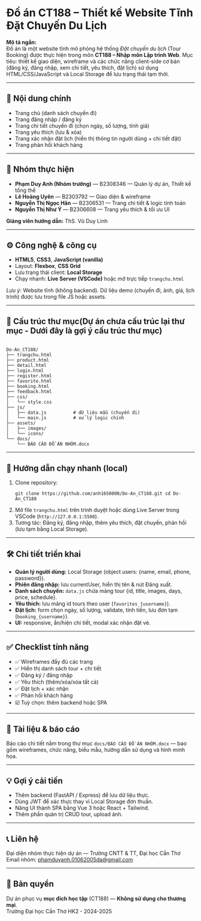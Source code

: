 <h1>Đồ án CT188 – Thiết kế Website Tĩnh Đặt Chuyến Du Lịch</h1> <p><strong>Mô tả ngắn:</strong><br> Đồ án là một website tĩnh mô phỏng hệ thống <em>Đặt chuyến du lịch</em> (Tour Booking) được thực hiện trong môn <strong>CT188 – Nhập môn Lập trình Web</strong>. Mục tiêu: thiết kế giao diện, wireframe và các chức năng client-side cơ bản (đăng ký, đăng nhập, xem chi tiết, yêu thích, đặt lịch) sử dụng HTML/CSS/JavaScript và Local Storage để lưu trạng thái tạm thời.</p> <hr> <h2>🔖 Nội dung chính</h2> <ul> <li>Trang chủ (danh sách chuyến đi)</li> <li>Trang đăng nhập / đăng ký</li> <li>Trang chi tiết chuyến đi (chọn ngày, số lượng, tính giá)</li> <li>Trang yêu thích (lưu & xóa)</li> <li>Trang xác nhận đặt lịch (hiển thị thông tin người dùng + chi tiết đặt)</li> <li>Trang phản hồi khách hàng</li> </ul> <hr> <h2>👥 Nhóm thực hiện</h2> <ul> <li><strong>Phạm Duy Anh (Nhóm trưởng)</strong> — B2308346 — Quản lý dự án, Thiết kế tổng thể</li> <li><strong>Lê Hoàng Uyên</strong> — B2303792 — Giao diện & wireframe</li> <li><strong>Nguyễn Thị Ngọc Hân</strong> — B2306531 — Trang chi tiết & logic tính toán</li> <li><strong>Nguyễn Thị Như Ý</strong> — B2306608 — Trang yêu thích & tối ưu UI</li> </ul> <p><strong>Giảng viên hướng dẫn:</strong> ThS. Vũ Duy Linh</p> <hr> <h2>⚙️ Công nghệ & công cụ</h2> <ul> <li><strong>HTML5</strong>, <strong>CSS3</strong>, <strong>JavaScript (vanilla)</strong></li> <li>Layout: <strong>Flexbox</strong>, <strong>CSS Grid</strong></li> <li>Lưu trạng thái client: <strong>Local Storage</strong></li> <li>Chạy nhanh: <strong>Live Server (VSCode)</strong> hoặc mở trực tiếp <code>trangchu.html</code></li> </ul> <p><em>Lưu ý:</em> Website tĩnh (không backend). Dữ liệu demo (chuyến đi, ảnh, giá, lịch trình) được lưu trong file JS hoặc assets.</p> <hr><h2>📂 Cấu trúc thư mục(Dự án chưa cấu trúc lại thư mục - Dưới đây là gợi ý cấu trúc thư mục)</h2>
<pre><code>
Do-An_CT188/
├── trangchu.html
├── product.html
├── detail.html
├── login.html
├── register.html
├── favorite.html
├── booking.html
├── feedback.html
├── css/
│   └── style.css
├── js/
│   ├── data.js          # dữ liệu mẫu (chuyến đi)
│   └── main.js          # xử lý logic chính
├── assets/
│   ├── images/
│   └── icons/
└── docs/
    └── BÁO CÁO ĐỒ ÁN NHÓM.docx
</code></pre>
 <hr> <h2>🚀 Hướng dẫn chạy nhanh (local)</h2> <ol> <li>Clone repository: <pre><code>git clone https://github.com/anh1650000/Do-An_CT188.git cd Do-An_CT188</code></pre> </li> <li>Mở file <code>trangchu.html</code> trên trình duyệt hoặc dùng Live Server trong VSCode (<code>http://127.0.0.1:5500</code>).</li> <li>Tương tác: Đăng ký, đăng nhập, thêm yêu thích, đặt chuyến, phản hồi (lưu tạm bằng Local Storage).</li> </ol> <hr> <h2>🛠 Chi tiết triển khai</h2> <ul> <li><strong>Quản lý người dùng:</strong> Local Storage (object users: {name, email, phone, password}).</li> <li><strong>Phiên đăng nhập:</strong> lưu currentUser, hiển thị tên & nút Đăng xuất.</li> <li><strong>Danh sách chuyến:</strong> <code>data.js</code> chứa mảng tour {id, title, images, days, price, schedule}.</li> <li><strong>Yêu thích:</strong> lưu mảng id tours theo user (<code>favorites_{username}</code>).</li> <li><strong>Đặt lịch:</strong> form chọn ngày, số lượng, validate, tính tiền, lưu đơn tạm (<code>booking_{username}</code>).</li> <li><strong>UI:</strong> responsive, ẩn/hiện chi tiết, modal xác nhận đặt vé.</li> </ul> <hr> <h2>✅ Checklist tính năng</h2> <ul> <li>✅ Wireframes đầy đủ các trang</li> <li>✅ Hiển thị danh sách tour + chi tiết</li> <li>✅ Đăng ký / đăng nhập</li> <li>✅ Yêu thích (thêm/xóa/xóa tất cả)</li> <li>✅ Đặt lịch + xác nhận</li> <li>✅ Phản hồi khách hàng</li> <li>☑️ Tuỳ chọn: thêm backend hoặc SPA</li> </ul> <hr> <h2>🧾 Tài liệu & báo cáo</h2> <p>Báo cáo chi tiết nằm trong thư mục <code>docs/BÁO CÁO ĐỒ ÁN NHÓM.docx</code> — bao gồm wireframes, chức năng, biểu mẫu, hướng dẫn sử dụng và hình minh họa.</p> <hr> <h2>💡 Gợi ý cải tiến</h2> <ul> <li>Thêm backend (FastAPI / Express) để lưu dữ liệu thực.</li> <li>Dùng JWT để xác thực thay vì Local Storage đơn thuần.</li> <li>Nâng UI thành SPA bằng Vue 3 hoặc React + Tailwind.</li> <li>Thêm phần quản trị CRUD tour, upload ảnh.</li> </ul> <hr> <h2>📞 Liên hệ</h2> <p>Đại diện nhóm thực hiện dự án — Trường CNTT & TT, Đại học Cần Thơ<br> Email nhóm: <a href="mailto:phamduyanh.01062005da@gmail.com">phamduyanh.01062005da@gmail.com</a></p> <hr> <h2>📜 Bản quyền</h2> <p>Dự án phục vụ <strong>mục đích học tập</strong> (CT188) — <strong>Không sử dụng cho thương mại</strong>.<br>Trường Đại học Cần Thơ HK2 - 2024-2025</p>
